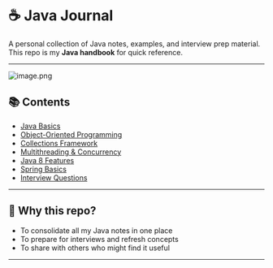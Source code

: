 # ☕ Java Journal  

A personal collection of Java notes, examples, and interview prep material.  
This repo is my **Java handbook** for quick reference.  

---

![image.png](https://prod-files-secure.s3.us-west-2.amazonaws.com/997b3f08-8d91-4863-b9a7-b592d6f05125/d4e2af5f-065c-4960-8667-b4c2d09c413f/image.png)

## 📚 Contents
- [Java Basics](./basics.md)
- [Object-Oriented Programming](./oop.md)
- [Collections Framework](./collections.md)
- [Multithreading & Concurrency](./multithreading.md)
- [Java 8 Features](./java8-features.md)
- [Spring Basics](./spring-notes.md)
- [Interview Questions](./interview-questions.md)

---

## 🚀 Why this repo?
- To consolidate all my Java notes in one place  
- To prepare for interviews and refresh concepts  
- To share with others who might find it useful  

---